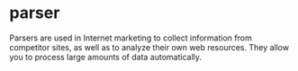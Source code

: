 # parser
Parsers are used in Internet marketing to collect information from competitor sites, as well as to analyze their own web resources. They allow you to process large amounts of data automatically.
